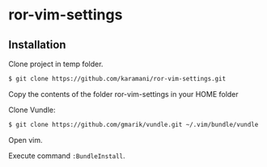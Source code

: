 ror-vim-settings
================

## Installation

Clone project in temp folder. 

```bash
$ git clone https://github.com/karamani/ror-vim-settings.git
```

Copy the contents of the folder ror-vim-settings in your HOME folder

Clone Vundle:

```bash
$ git clone https://github.com/gmarik/vundle.git ~/.vim/bundle/vundle
```

Open vim.

Execute command `:BundleInstall`.

